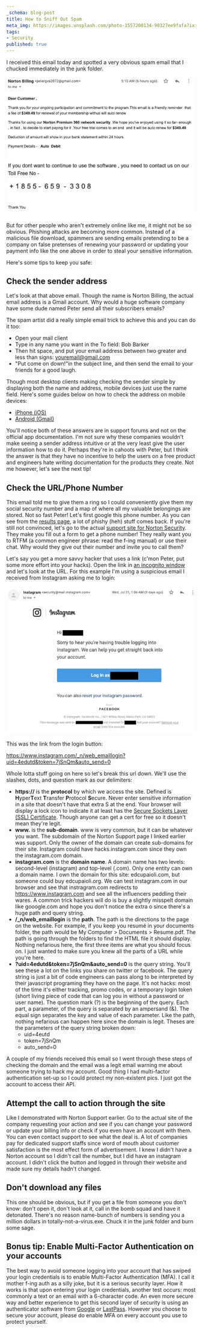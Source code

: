 ```yaml
---
_schema: blog-post
title: How to Sniff Out Spam
meta_img: https://images.unsplash.com/photo-1557200134-90327ee9fafa?ixid=MnwxMjA3fDB8MHxwaG90by1wYWdlfHx8fGVufDB8fHx8&ixlib=rb-1.2.1&auto=format&fit=crop&w=1050&q=80
tags:
- Security
published: true
---
```

I received this email today and spotted a very obvious spam email that I chucked immediately in the junk folder.

![](/images/spam-email.jpg)

But for other people who aren't extremely online like me, it might not be so obvious. Phishing attacks are becoming more common. Instead of a malicious file download, spammers are sending emails pretending to be a company on false pretenses of renewing your password or updating your payment info like the one above in order to steal your sensitive information.

Here's some tips to keep you safe:

## Check the sender address

Let's look at that above email. Though the name is Norton Billing, the actual email address is a Gmail account. Why would a huge software company have some dude named Peter send all their subscribers emails?

The spam artist did a really simple email trick to achieve this and you can do it too:

* Open your mail client
* Type in any name you want in the To field: Bob Barker
* Then hit space, and put your email address between two greater and less than signs: [youremail@gmail.com](mailto:youremail@gmail.com)
* "Put come on down!"in the subject line, and then send the email to your friends for a good laugh.

Though most desktop clients making checking the sender simple by displaying both the name and address, mobile devices just use the name field. Here's some guides below on how to check the address on mobile devices:

* [iPhone (iOS)](https://apple.stackexchange.com/a/358815)
* [Android (Gmail)](https://support.google.com/mail/thread/9692180/how-to-display-the-email-address-of-the-sender-of-an-email?hl=en)

You'll notice both of these answers are in support forums and not on the official app documentation. I'm not sure why these companies wouldn't make seeing a sender address intuitive or at the very least give the user information how to do it. Perhaps they're in cahoots with Peter, but I think the answer is that they have no incentive to help the users on a free product and engineers hate writing documentation for the products they create. Not me however, let's see the next tip!

## Check the URL/Phone Number

This email told me to give them a ring so I could conveniently give them my social security number and a map of where all my valuable belongings are stored.  Not so fast Peter! Let's first google this phone number. As you can see from the [results page](https://www.google.com/search?q=855+-+659+-+3308&sxsrf=ALeKk02lI-8aSxC2YFXUpqQgjBx8uq1ftQ%3A1627682004334&ei=1HQEYdb1E6GGwbkPnrGA8A4&oq=855+-+659+-+3308&gs_lcp=Cgdnd3Mtd2l6EANKBAhBGAFQ1X5Y0ZEBYJaUAWgCcAB4AIABd4gBuQSSAQMwLjWYAQCgAQHAAQE&sclient=gws-wiz&ved=0ahUKEwjWr7P944vyAhUhQzABHZ4YAO4Q4dUDCA8&uact=5), a lot of phishy (heh) stuff comes back. If you're still not convinced, let's go to the actual [support site for Norton Security](). They make you fill out a form to get a phone number! They really want you to RTFM (a common engineer phrase: read the f-ing manual) or use their chat. Why would they give out their number and invite you to call them?

Let's say you get a more savvy hacker that uses a link (c'mon Peter, put some more effort into your hacks). Open the link in [an incognito window](https://support.google.com/chrome/answer/95464?hl=en&co=GENIE.Platform%3DDesktop) and let's look at the URL. For this example I'm using a suspicious email I received from Instagram asking me to login:

![](/images/insta-email.jpg)

This was the link from the login button:

https://www.instagram.com/_n/web_emaillogin?uid=4edutd&token=7jSnQm&auto_send=0

Whole lotta stuff going on here so let's break this url down. We'll use the slashes, dots, and question mark as our delimiters:

* **https://** is the **protocol** by which we access the site. Defined is **H**yper**T**ext **T**ransfer **P**rotocol **S**ecure. Never enter sensitive information in a site that doesn't have that extra S at the end. Your browser will display a lock icon to indicate it at least has the [Secure Sockets Layer (SSL) Certificate](https://www.cloudflare.com/learning/ssl/what-is-an-ssl-certificate/). Though anyone can get a cert for free so it doesn't mean they're legit.
* **www.** is the **sub-domain**. www is very common, but it can be whatever you want. The subdomain of the Norton Support page I linked earlier was support. Only the owner of the domain can create sub-domains for their site. Instagram could have hacks.instagram.com since they own the instagram.com domain.
* **instagram.com** is the **domain name**. A domain name has two levels: second-level (instagram) and top-level (.com). Only one entity can own a domain name. I own the domain for this site: edcupaioli.com, but someone could buy edcupaioli.org. We can test instagram.com in our browser and see that instragram.com redirects to  https://www.instagram.com and see all the influencers peddling their wares. A common trick hackers will do is buy a slightly misspelt domain like gooogle.com and hope you don't notice the extra o since there's a huge path and query string.
* **/_n/web_emaillogin** is the **path**. The path is the directions to the page on the website. For example, if you keep you resumé in your documents folder, the path would be My Computer > Documents > Resume.pdf. The path is going through the folders to find the HTML file it should display. Nothing nefarious here, the first three items are what you should focus on. I just wanted to make sure you knew all the parts of a URL while you're here.
* **?uid=4edutd&token=7jSnQm&auto_send=0** is the query string. You'll see these a lot on the links you share on twitter or facebook. The query string is just a bit of code engineers can pass along to be interpreted by their javascript programing they have on the page. It's not hacks: most of the time it's either tracking, promo codes, or a temporary login token (short living piece of code that can log you in without a password or user name). The question mark (?) is the beginning of the query. Each part, a parameter, of the query is separated by an ampersand (&). The equal sign separates the key and value of each parameter. Like the path, nothing nefarious can happen here since the domain is legit. Theses are the parameters of the query string broken down:
  * uid=4eutd
  * token=7jSnQm
  * auto_send=0

A couple of my friends received this email so I went through these steps of checking the domain and the email was a legit email warning me about someone trying to hack my account. Good thing I had multi-factor authentication set-up so I could protect my non-existent pics. I just got the account to access their API. 

## Attempt the call to action through the site

Like I demonstrated with Norton Support earlier. Go to the actual site of the company requesting your action and see if you can change your password or update your billing info or check if you even have an account with them. You can even contact support to see what the deal is. A lot of companies pay for dedicated support staffs since word of mouth about customer satisfaction is the most effect form of advertisement. I knew I didn't have a Norton account so I didn't call the number, but I did have an instagram account. I didn't click the button and logged in through their website and made sure my details hadn't changed. 

## Don't download any files

This one should be obvious, but if you get a file from someone you don't know: don't open it, don't look at it, call in the bomb squad and have it detonated. There's no reason name-bunch of numbers is sending you a million dollars in totally-not-a-virus.exe. Chuck it in the junk folder and burn some sage. 

## Bonus tip: Enable Multi-Factor Authentication on your accounts

The best way to avoid someone logging into your account that has swiped your login credentials is to enable Multi-Factor Authentication (MFA). I call it mother f-ing auth as a silly joke, but it is a serious security layer. How it works is that upon entering your login credentials, another test occurs: most commonly a text or an email with a 6-character code. An even more secure way and better experience to get this second layer of security is using an authenticator software from [Google](https://support.google.com/accounts/answer/1066447?hl=en&co=GENIE.Platform%3DAndroid) or [LastPass](https://lastpass.com/auth/). However you choose to secure your account, please do enable MFA on every account you use to protect yourself. 